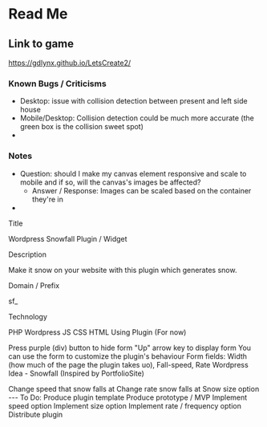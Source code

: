 # Read Me

## Link to game
https://gdlynx.github.io/LetsCreate2/

### Known Bugs / Criticisms
* Desktop: issue with collision detection between present and left side house
* Mobile/Desktop: Collision detection could be much more accurate (the green box is the collision sweet spot)
*

### Notes  
* Question: should I make my canvas element responsive and scale to mobile and if so,  will the canvas's images be affected?
    * Answer / Response: Images can be scaled based on the container they're in
*

Title

Wordpress Snowfall Plugin / Widget

Description

Make it snow on your website with this plugin which generates snow.

Domain / Prefix

sf_

Technology

PHP
Wordpress
JS
CSS
HTML
Using Plugin (For now)

Press purple (div) button to hide form
"Up" arrow key to display form
You can use the form to customize the plugin's behaviour
Form fields: Width (how much of the page the plugin takes uo), Fall-speed, Rate
Wordpress Idea - Snowfall (Inspired by PortfolioSite)

Change speed that snow falls at
Change rate snow falls at
Snow size option --- To Do:
Produce plugin template
Produce prototype / MVP
Implement speed option
Implement size option
Implement rate / frequency option
Distribute plugin
